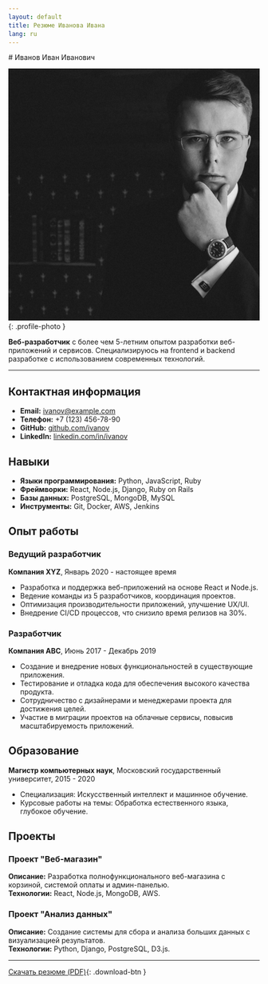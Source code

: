 ```yaml
---
layout: default
title: Резюме Иванова Ивана
lang: ru
---
```

<div class="fade-in">
# Иванов Иван Иванович

![Фотография](../assets/images/photo.jpg){: .profile-photo }

**Веб-разработчик** с более чем 5-летним опытом разработки веб-приложений и сервисов. Специализируюсь на frontend и backend разработке с использованием современных технологий.

---

## Контактная информация

- **Email:** [ivanov@example.com](mailto:ivanov@example.com)
- **Телефон:** +7 (123) 456-78-90
- **GitHub:** [github.com/ivanov](https://github.com/ivanov)
- **LinkedIn:** [linkedin.com/in/ivanov](https://linkedin.com/in/ivanov)

## Навыки

- **Языки программирования:** Python, JavaScript, Ruby
- **Фреймворки:** React, Node.js, Django, Ruby on Rails
- **Базы данных:** PostgreSQL, MongoDB, MySQL
- **Инструменты:** Git, Docker, AWS, Jenkins

## Опыт работы

### Ведущий разработчик
**Компания XYZ**, Январь 2020 - настоящее время

- Разработка и поддержка веб-приложений на основе React и Node.js.
- Ведение команды из 5 разработчиков, координация проектов.
- Оптимизация производительности приложений, улучшение UX/UI.
- Внедрение CI/CD процессов, что снизило время релизов на 30%.

### Разработчик
**Компания ABC**, Июнь 2017 - Декабрь 2019

- Создание и внедрение новых функциональностей в существующие приложения.
- Тестирование и отладка кода для обеспечения высокого качества продукта.
- Сотрудничество с дизайнерами и менеджерами проекта для достижения целей.
- Участие в миграции проектов на облачные сервисы, повысив масштабируемость приложений.

## Образование

**Магистр компьютерных наук**, Московский государственный университет, 2015 - 2020

- Специализация: Искусственный интеллект и машинное обучение.
- Курсовые работы на темы: Обработка естественного языка, глубокое обучение.

## Проекты

### Проект "Веб-магазин"
**Описание:** Разработка полнофункционального веб-магазина с корзиной, системой оплаты и админ-панелью.  
**Технологии:** React, Node.js, MongoDB, AWS.

### Проект "Анализ данных"
**Описание:** Создание системы для сбора и анализа больших данных с визуализацией результатов.  
**Технологии:** Python, Django, PostgreSQL, D3.js.

---

[Скачать резюме (PDF)](../resume_ru.pdf){: .download-btn }
</div>